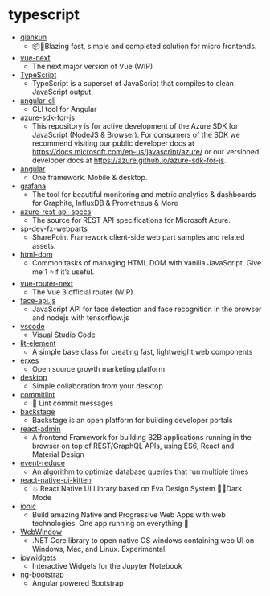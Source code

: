 # typescript
- [qiankun](https://github.com/umijs/qiankun)
  - 📦🚀Blazing fast, simple and completed solution for micro frontends.
- [vue-next](https://github.com/vuejs/vue-next)
  - The next major version of Vue (WIP)
- [TypeScript](https://github.com/microsoft/TypeScript)
  - TypeScript is a superset of JavaScript that compiles to clean JavaScript output.
- [angular-cli](https://github.com/angular/angular-cli)
  - CLI tool for Angular
- [azure-sdk-for-js](https://github.com/Azure/azure-sdk-for-js)
  - This repository is for active development of the Azure SDK for JavaScript (NodeJS & Browser). For consumers of the SDK we recommend visiting our public developer docs at https://docs.microsoft.com/en-us/javascript/azure/ or our versioned developer docs at https://azure.github.io/azure-sdk-for-js.
- [angular](https://github.com/angular/angular)
  - One framework. Mobile & desktop.
- [grafana](https://github.com/grafana/grafana)
  - The tool for beautiful monitoring and metric analytics & dashboards for Graphite, InfluxDB & Prometheus & More
- [azure-rest-api-specs](https://github.com/Azure/azure-rest-api-specs)
  - The source for REST API specifications for Microsoft Azure.
- [sp-dev-fx-webparts](https://github.com/SharePoint/sp-dev-fx-webparts)
  - SharePoint Framework client-side web part samples and related assets.
- [html-dom](https://github.com/phuoc-ng/html-dom)
  - Common tasks of managing HTML DOM with vanilla JavaScript. Give me 1 ⭐if it’s useful.
- [vue-router-next](https://github.com/vuejs/vue-router-next)
  - The Vue 3 official router (WIP)
- [face-api.js](https://github.com/justadudewhohacks/face-api.js)
  - JavaScript API for face detection and face recognition in the browser and nodejs with tensorflow.js
- [vscode](https://github.com/microsoft/vscode)
  - Visual Studio Code
- [lit-element](https://github.com/Polymer/lit-element)
  - A simple base class for creating fast, lightweight web components
- [erxes](https://github.com/erxes/erxes)
  - Open source growth marketing platform
- [desktop](https://github.com/desktop/desktop)
  - Simple collaboration from your desktop
- [commitlint](https://github.com/conventional-changelog/commitlint)
  - 📓 Lint commit messages
- [backstage](https://github.com/spotify/backstage)
  - Backstage is an open platform for building developer portals
- [react-admin](https://github.com/marmelab/react-admin)
  - A frontend Framework for building B2B applications running in the browser on top of REST/GraphQL APIs, using ES6, React and Material Design
- [event-reduce](https://github.com/pubkey/event-reduce)
  - An algorithm to optimize database queries that run multiple times
- [react-native-ui-kitten](https://github.com/akveo/react-native-ui-kitten)
  - 💥 React Native UI Library based on Eva Design System 🌚✨Dark Mode
- [ionic](https://github.com/ionic-team/ionic)
  - Build amazing Native and Progressive Web Apps with web technologies. One app running on everything 🎉
- [WebWindow](https://github.com/SteveSandersonMS/WebWindow)
  - .NET Core library to open native OS windows containing web UI on Windows, Mac, and Linux. Experimental.
- [ipywidgets](https://github.com/jupyter-widgets/ipywidgets)
  - Interactive Widgets for the Jupyter Notebook
- [ng-bootstrap](https://github.com/ng-bootstrap/ng-bootstrap)
  - Angular powered Bootstrap
